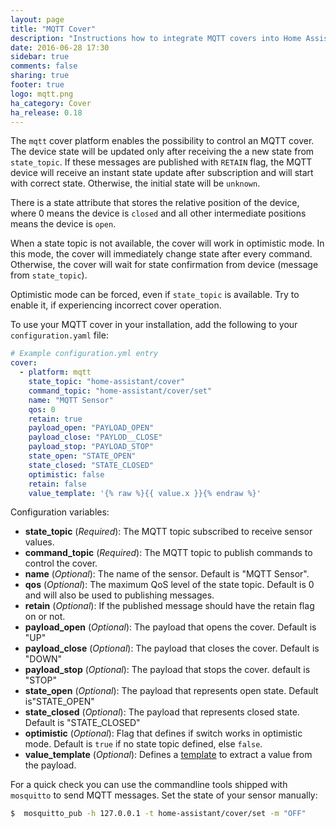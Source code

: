 ```yaml
---
layout: page
title: "MQTT Cover"
description: "Instructions how to integrate MQTT covers into Home Assistant."
date: 2016-06-28 17:30
sidebar: true
comments: false
sharing: true
footer: true
logo: mqtt.png
ha_category: Cover
ha_release: 0.18
---
```


The `mqtt` cover platform enables the possibility to control an MQTT cover. The device state will be updated only after receiving the a new
state from `state_topic`. If these messages are published with `RETAIN` flag, the MQTT device will receive an instant state update after subscription and will start with correct state. Otherwise, the initial state will be `unknown`.

There is a state attribute that stores the relative position of the device, where 0 means the device is `closed` and all other intermediate positions means the device is `open`.

When a state topic is not available, the cover will work in optimistic mode. In this mode, the cover will immediately change state after every command. Otherwise, the cover will wait for state confirmation from device (message from `state_topic`).

Optimistic mode can be forced, even if `state_topic` is available. Try to enable it, if experiencing incorrect cover operation.

To use your MQTT cover in your installation, add the following to your `configuration.yaml` file:

```yaml
# Example configuration.yml entry
cover:
  - platform: mqtt
    state_topic: "home-assistant/cover"
    command_topic: "home-assistant/cover/set"
    name: "MQTT Sensor"
    qos: 0
    retain: true
    payload_open: "PAYLOAD_OPEN"
    payload_close: "PAYLOD__CLOSE"
    payload_stop: "PAYLOAD_STOP"
    state_open: "STATE_OPEN"
    state_closed: "STATE_CLOSED"
    optimistic: false
    retain: false
    value_template: '{% raw %}{{ value.x }}{% endraw %}'
```

Configuration variables:

- **state_topic** (*Required*): The MQTT topic subscribed to receive sensor values.
- **command_topic** (*Required*): The MQTT topic to publish commands to control the cover.
- **name** (*Optional*): The name of the sensor. Default is "MQTT Sensor". 
- **qos** (*Optional*): The maximum QoS level of the state topic. Default is 0 and will also be used to publishing messages.
- **retain** (*Optional*): If the published message should have the retain flag on or not.
- **payload_open** (*Optional*): The payload that opens the cover. Default is "UP"
- **payload_close** (*Optional*): The payload that closes the cover. Default is "DOWN"
- **payload_stop** (*Optional*):  The payload that stops the cover. default is "STOP"
- **state_open** (*Optional*): The payload that represents open state. Default is"STATE_OPEN"
- **state_closed** (*Optional*): The payload that represents closed state. Default is "STATE_CLOSED"
- **optimistic** (*Optional*): Flag that defines if switch works in optimistic mode. Default is `true` if no state topic defined, else `false`.
- **value_template** (*Optional*): Defines a [template](/topics/templating/) to extract a value from the payload.

For a quick check you can use the commandline tools shipped with `mosquitto` to send MQTT messages. Set the state of your sensor manually:

```bash
$  mosquitto_pub -h 127.0.0.1 -t home-assistant/cover/set -m "OFF"
```

